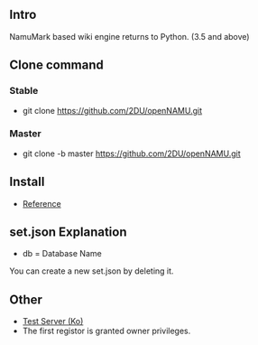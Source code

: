 ﻿## Intro
NamuMark based wiki engine returns to Python. (3.5 and above)

## Clone command
### Stable
 * git clone https://github.com/2DU/openNAMU.git

### Master
 * git clone -b master https://github.com/2DU/openNAMU.git

## Install
 * [Reference](http://namu.ml/w/openNAMU/Install)
 
## set.json Explanation
 * db = Database Name

You can create a new set.json by deleting it.

## Other
 * [Test Server (Ko)](http://namu.ml/)
 * The first registor is granted owner privileges.
